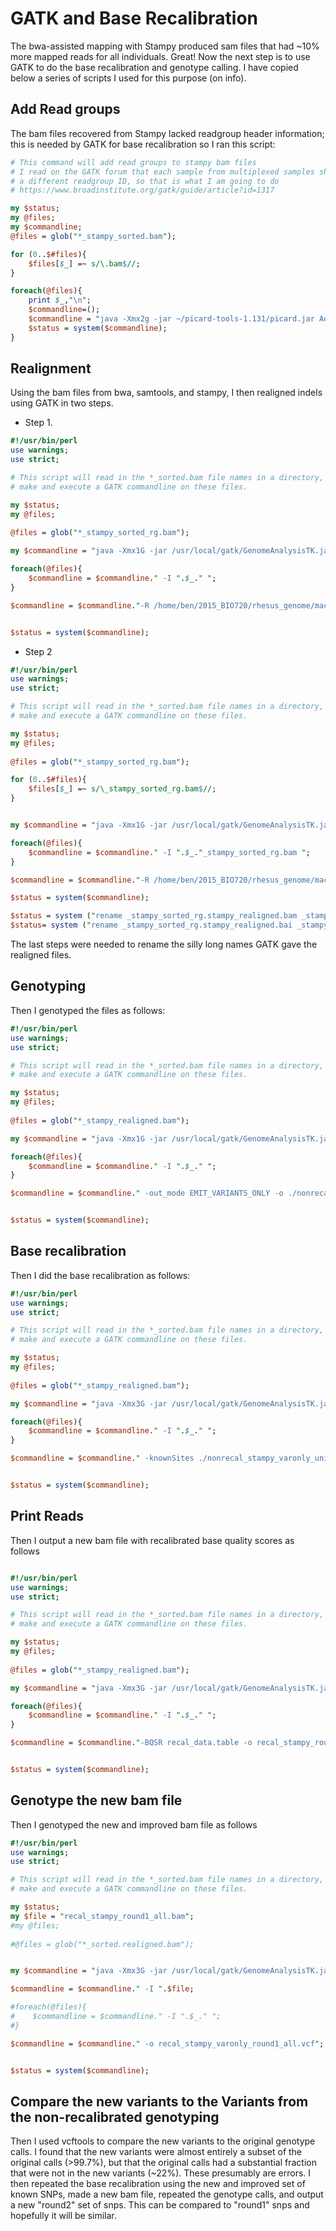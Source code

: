 # GATK and Base Recalibration

The bwa-assisted mapping with Stampy produced sam files that had ~10% more mapped reads for all individuals. Great!  Now the next step is to use GATK to do the base recalibration and genotype calling.  I have copied below a series of scripts I used for this purpose (on info).

## Add Read groups
The bam files recovered from Stampy lacked readgroup header information; this is needed by GATK for base recalibration so I ran this script:

``` perl
# This command will add read groups to stampy bam files
# I read on the GATK forum that each sample from multiplexed samples should have 
# a different readgroup ID, so that is what I am going to do
# https://www.broadinstitute.org/gatk/guide/article?id=1317

my $status;
my @files;
my $commandline;
@files = glob("*_stampy_sorted.bam");

for (0..$#files){
    $files[$_] =~ s/\.bam$//;
}

foreach(@files){
    print $_,"\n";
    $commandline=();
    $commandline = "java -Xmx2g -jar ~/picard-tools-1.131/picard.jar AddOrReplaceReadGroups INPUT=".$_.".bam OUTPUT=".$_."_rg.bam RGLB=".$_." RGPL=Illumina RGPU=".$_." RGSM=".$_;
    $status = system($commandline);
}
```
## Realignment
Using the bam files from bwa, samtools, and stampy, I then realigned indels using GATK in two steps.

* Step 1.

```perl
#!/usr/bin/perl
use warnings;
use strict;

# This script will read in the *_sorted.bam file names in a directory, and 
# make and execute a GATK commandline on these files.  

my $status;
my @files;
   
@files = glob("*_stampy_sorted_rg.bam");

my $commandline = "java -Xmx1G -jar /usr/local/gatk/GenomeAnalysisTK.jar -T RealignerTargetCreator ";

foreach(@files){
    $commandline = $commandline." -I ".$_." ";
}

$commandline = $commandline."-R /home/ben/2015_BIO720/rhesus_genome/macaque_masked_chromosomes_ym.fasta -o stampy_forIndelRealigner_ym.intervals";


$status = system($commandline);


```

* Step 2

```perl
#!/usr/bin/perl
use warnings;
use strict;

# This script will read in the *_sorted.bam file names in a directory, and 
# make and execute a GATK commandline on these files.  

my $status;
my @files;
   
@files = glob("*_stampy_sorted_rg.bam");

for (0..$#files){
    $files[$_] =~ s/\_stampy_sorted_rg.bam$//;
}


my $commandline = "java -Xmx1G -jar /usr/local/gatk/GenomeAnalysisTK.jar -T IndelRealigner ";

foreach(@files){
    $commandline = $commandline." -I ".$_."_stampy_sorted_rg.bam ";
}

$commandline = $commandline."-R /home/ben/2015_BIO720/rhesus_genome/macaque_masked_chromosomes_ym.fasta --targetIntervals stampy_forIndelRealigner_ym.intervals --nWayOut .stampy_realigned.bam";

$status = system($commandline);

$status = system ("rename _stampy_sorted_rg.stampy_realigned.bam _stampy_realigned.bam *_stampy_sorted_rg.stampy_realigned.bam");
$status= system ("rename _stampy_sorted_rg.stampy_realigned.bai _stampy_realigned.bai *_stampy_sorted_rg.stampy_realigned.bai");

```

The last steps were needed to rename the silly long names GATK gave the realigned files.

## Genotyping

Then I genotyped the files as follows:

```perl
#!/usr/bin/perl
use warnings;
use strict;

# This script will read in the *_sorted.bam file names in a directory, and 
# make and execute a GATK commandline on these files.  

my $status;
my @files;
   
@files = glob("*_stampy_realigned.bam");

my $commandline = "java -Xmx1G -jar /usr/local/gatk/GenomeAnalysisTK.jar -T UnifiedGenotyper -R /home/ben/2015_BIO720/rhesus_genome/macaque_masked_chromosomes_ym.fasta ";

foreach(@files){
    $commandline = $commandline." -I ".$_." ";
}

$commandline = $commandline." -out_mode EMIT_VARIANTS_ONLY -o ./nonrecal_stampy_varonly_unifiedgenotyper_ym.vcf";


$status = system($commandline);
```

## Base recalibration

Then I did the base recalibration as follows:

```perl
#!/usr/bin/perl
use warnings;
use strict;

# This script will read in the *_sorted.bam file names in a directory, and 
# make and execute a GATK commandline on these files.  

my $status;
my @files;
   
@files = glob("*_stampy_realigned.bam");

my $commandline = "java -Xmx3G -jar /usr/local/gatk/GenomeAnalysisTK.jar -T BaseRecalibrator -R /home/ben/2015_BIO720/rhesus_genome/macaque_masked_chromosomes_ym.fasta ";

foreach(@files){
    $commandline = $commandline." -I ".$_." ";
}

$commandline = $commandline." -knownSites ./nonrecal_stampy_varonly_unifiedgenotyper_ym.vcf -o recal_data.table";


$status = system($commandline);
```

## Print Reads
Then I output a new bam file with recalibrated base quality scores as follows

``` perl

#!/usr/bin/perl
use warnings;
use strict;

# This script will read in the *_sorted.bam file names in a directory, and 
# make and execute a GATK commandline on these files.  

my $status;
my @files;
   
@files = glob("*_stampy_realigned.bam");

my $commandline = "java -Xmx3G -jar /usr/local/gatk/GenomeAnalysisTK.jar -T PrintReads -R /home/ben/2015_BIO720/rhesus_genome/macaque_masked_chromosomes_ym.fasta";

foreach(@files){
    $commandline = $commandline." -I ".$_." ";
}

$commandline = $commandline."-BQSR recal_data.table -o recal_stampy_round1_all.bam";


$status = system($commandline);
```
## Genotype the new bam file

Then I genotyped the new and improved bam file as follows

``` perl
#!/usr/bin/perl
use warnings;
use strict;

# This script will read in the *_sorted.bam file names in a directory, and 
# make and execute a GATK commandline on these files.  

my $status;
my $file = "recal_stampy_round1_all.bam";
#my @files;
   
#@files = glob("*_sorted.realigned.bam");


my $commandline = "java -Xmx3G -jar /usr/local/gatk/GenomeAnalysisTK.jar -T UnifiedGenotyper -R /home/ben/2015_BIO720/rhesus_genome/macaque_masked_chromosomes_ym.fasta";

$commandline = $commandline." -I ".$file;

#foreach(@files){
#    $commandline = $commandline." -I ".$_." ";
#}

$commandline = $commandline." -o recal_stampy_varonly_round1_all.vcf";


$status = system($commandline);
```

## Compare the new variants to the Variants from the non-recalibrated genotyping

Then I used vcftools to compare the new variants to the original genotype calls. I found that the new variants were almost entirely a subset of the original calls (>99.7%), but that the original calls had a substantial fraction that were not in the new variants (~22%). These presumably are errors.  I then repeated the base recalibration using the new and improved set of known SNPs, made a new bam file, repeated the genotype calls, and output a new "round2" set of snps.  This can be compared to "round1" snps and hopefully it will be similar.

